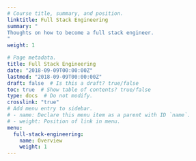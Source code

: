 ```yaml
---
# Course title, summary, and position.
linktitle: Full Stack Engineering
summary: "
Thoughts on how to become a full stack engineer.
"
weight: 1

# Page metadata.
title: Full Stack Engineering
date: "2018-09-09T00:00:00Z"
lastmod: "2018-09-09T00:00:00Z"
draft: false  # Is this a draft? true/false
toc: true  # Show table of contents? true/false
type: docs  # Do not modify.
crosslink: "true"
# Add menu entry to sidebar.
# - name: Declare this menu item as a parent with ID `name`.
# - weight: Position of link in menu.
menu:
  full-stack-engineering:
    name: Overview
    weight: 1
---
```



